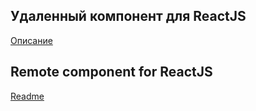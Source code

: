 ## Удаленный компонент для ReactJS

[Описание](ru.md)

## Remote component for ReactJS

[Readme](en.md)